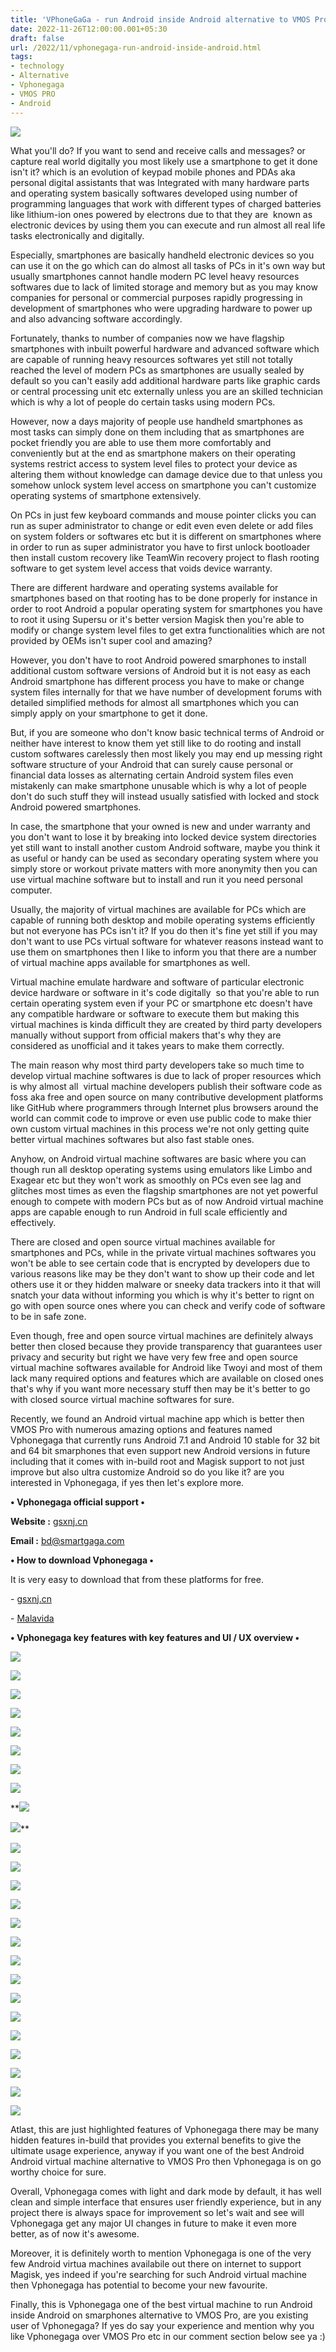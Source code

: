 ```yaml
---
title: 'VPhoneGaGa - run Android inside Android alternative to VMOS Pro.'
date: 2022-11-26T12:00:00.001+05:30
draft: false
url: /2022/11/vphonegaga-run-android-inside-android.html
tags: 
- technology
- Alternative
- Vphonegaga
- VMOS PRO
- Android
---
```


 [![](https://lh3.googleusercontent.com/-R1iPHO7q-eE/Y4JjHHITzxI/AAAAAAAAPMs/vGyBS8lzW4U5p45_WBlT976WO0b4gsrsACNcBGAsYHQ/s1600/1669489430812785-0.png)](https://lh3.googleusercontent.com/-R1iPHO7q-eE/Y4JjHHITzxI/AAAAAAAAPMs/vGyBS8lzW4U5p45_WBlT976WO0b4gsrsACNcBGAsYHQ/s1600/1669489430812785-0.png) 

  

  

  

What you'll do? If you want to send and receive calls and messages? or capture real world digitally you most likely use a smartphone to get it done isn't it? which is an evolution of keypad mobile phones and PDAs aka personal digital assistants that was Integrated with many hardware parts and operating system basically softwares developed using number of programming languages that work with different types of charged batteries like lithium-ion ones powered by electrons due to that they are  known as electronic devices by using them you can execute and run almost all real life tasks electronically and digitally.

Especially, smartphones are basically handheld electronic devices so you can use it on the go which can do almost all tasks of PCs in it's own way but usually smartphones cannot handle modern PC level heavy resources softwares due to lack of limited storage and memory but as you may know companies for personal or commercial purposes rapidly progressing in development of smartphones who were upgrading hardware to power up and also advancing software accordingly.

Fortunately, thanks to number of companies now we have flagship smartphones with inbuilt powerful hardware and advanced software which are capable of running heavy resources softwares yet still not totally reached the level of modern PCs as smartphones are usually sealed by default so you can't easily add additional hardware parts like graphic cards or central processing unit etc externally unless you are an skilled technician which is why a lot of people do certain tasks using modern PCs.

However, now a days majority of people use handheld smartphones as most tasks can simply done on them including that as smartphones are pocket friendly you are able to use them more comfortably and conveniently but at the end as smartphone makers on their operating systems restrict access to system level files to protect your device as altering them without knowledge can damage device due to that unless you somehow unlock system level access on smartphone you can't customize operating systems of smartphone extensively.

On PCs in just few keyboard commands and mouse pointer clicks you can run as super administrator to change or edit even even delete or add files on system folders or softwares etc but it is different on smartphones where in order to run as super administrator you have to first unlock bootloader then install custom recovery like TeamWin recovery project to flash rooting software to get system level access that voids device warranty.

There are different hardware and operating systems available for smartphones based on that rooting has to be done properly for instance in order to root Android a popular operating system for smartphones you have to root it using Supersu or it's better version Magisk then you're able to modify or change system level files to get extra functionalities which are not provided by OEMs isn't super cool and amazing?

However, you don't have to root Android powered smarphones to install additional custom software versions of Android but it is not easy as each Android smartphone has different process you have to make or change system files internally for that we have number of development forums with detailed simplified methods for almost all smartphones which you can simply apply on your smartphone to get it done.

But, if you are someone who don't know basic technical terms of Android or neither have interest to know them yet still like to do rooting and install custom softwares carelessly then most likely you may end up messing right software structure of your Android that can surely cause personal or financial data losses as alternating certain Android system files even mistakenly can make smartphone unusable which is why a lot of people don't do such stuff they will instead usually satisfied with locked and stock Android powered smartphones.

In case, the smartphone that your owned is new and under warranty and you don't want to lose it by breaking into locked device system directories yet still want to install another custom Android software, maybe you think it as useful or handy can be used as secondary operating system where you simply store or workout private matters with more anonymity then you can use virtual machine software but to install and run it you need personal computer.

Usually, the majority of virtual machines are available for PCs which are capable of running both desktop and mobile operating systems efficiently but not everyone has PCs isn't it? If you do then it's fine yet still if you may don't want to use PCs virtual software for whatever reasons instead want to use them on smartphones then I like to inform you that there are a number of virtual machine apps available for smartphones as well.

Virtual machine emulate hardware and software of particular electronic device hardware or software in it's code digitally  so that you're able to run certain operating system even if your PC or smartphone etc doesn't have any compatible hardware or software to execute them but making this virtual machines is kinda difficult they are created by third party developers manually without support from official makers that's why they are considered as unofficial and it takes years to make them correctly.

The main reason why most third party developers take so much time to develop virtual machine softwares is due to lack of proper resources which is why almost all  virtual machine developers publish their software code as foss aka free and open source on many contributive development platforms like GitHub where programmers through Internet plus browsers around the world can commit code to improve or even use public code to make thier own custom virtual machines in this process we're not only getting quite better virtual machines softwares but also fast stable ones.

Anyhow, on Android virtual machine softwares are basic where you can though run all desktop operating systems using emulators like Limbo and Exagear etc but they won't work as smoothly on PCs even see lag and glitches most times as even the flagship smartphones are not yet powerful enough to compete with modern PCs but as of now Android virtual machine apps are capable enough to run Android in full scale efficiently and effectively.

There are closed and open source virtual machines available for smartphones and PCs, while in the private virtual machines softwares you won't be able to see certain code that is encrypted by developers due to various reasons like may be they don't want to show up their code and let others use it or they hidden malware or sneeky data trackers into it that will snatch your data without informing you which is why it's better to rignt on go with open source ones where you can check and verify code of software to be in safe zone.

Even though, free and open source virtual machines are definitely always better then closed because they provide transparency that guarantees user privacy and security but right we have very few free and open source virtual machine softwares available for Android like Twoyi and most of them lack many required options and features which are available on closed ones that's why if you want more necessary stuff then may be it's better to go with closed source virtual machine softwares for sure.

Recently, we found an Android virtual machine app which is better then VMOS Pro with numerous amazing options and features named Vphonegaga that currently runs Android 7.1 and Android 10 stable for 32 bit and 64 bit smarphones that even support new Android versions in future including that it comes with in-build root and Magisk support to not just improve but also ultra customize Android so do you like it? are you interested in Vphonegaga, if yes then let's explore more.

**• Vphonegaga official support •**

**Website :** [gsxnj.cn](http://gsxnj.cn)

**Email :** [bd@smartgaga.com](mailto:BD@smartgaga.com)

**• How to download Vphonegaga •**

It is very easy to download that from these platforms for free.

  

\- [gsxnj.cn](https://gsxnj.cn/mobile/index/)

\- [Malavida](https://www.malavida.com/en/soft/vphonegaga/android/)

  

**• Vphonegaga key features with key features and UI / UX overview •**

 **[![](https://lh3.googleusercontent.com/-glttsHlG4nk/Y4Lfj8P0DzI/AAAAAAAAPOs/D64brt2RB3guajNn_dm_Li30R_IAqev1gCNcBGAsYHQ/s1600/1669521279583592-0.png)](https://lh3.googleusercontent.com/-glttsHlG4nk/Y4Lfj8P0DzI/AAAAAAAAPOs/D64brt2RB3guajNn_dm_Li30R_IAqev1gCNcBGAsYHQ/s1600/1669521279583592-0.png)** 

 **[![](https://lh3.googleusercontent.com/-_fgouRT0AeI/Y4LfgOCTa_I/AAAAAAAAPOo/dDojPrfk4Ss0Vk0H-qp2usT6FeRsdCmVQCNcBGAsYHQ/s1600/1669521255829723-1.png)](https://lh3.googleusercontent.com/-_fgouRT0AeI/Y4LfgOCTa_I/AAAAAAAAPOo/dDojPrfk4Ss0Vk0H-qp2usT6FeRsdCmVQCNcBGAsYHQ/s1600/1669521255829723-1.png)** 

 **[![](https://lh3.googleusercontent.com/-Xdi1FZwhxIk/Y4LfaOnNvPI/AAAAAAAAPOc/yxctpAX17ZAzit1hrp63Rkh10YhDAt9AgCNcBGAsYHQ/s1600/1669521246474801-2.png)](https://lh3.googleusercontent.com/-Xdi1FZwhxIk/Y4LfaOnNvPI/AAAAAAAAPOc/yxctpAX17ZAzit1hrp63Rkh10YhDAt9AgCNcBGAsYHQ/s1600/1669521246474801-2.png)** 

 **[![](https://lh3.googleusercontent.com/-KmMs5wSuTOQ/Y4LfX9vtYtI/AAAAAAAAPOQ/2U3shG-_RdIaYCA6JCGDO1Q-frOPb4Y_ACNcBGAsYHQ/s1600/1669521234670369-3.png)](https://lh3.googleusercontent.com/-KmMs5wSuTOQ/Y4LfX9vtYtI/AAAAAAAAPOQ/2U3shG-_RdIaYCA6JCGDO1Q-frOPb4Y_ACNcBGAsYHQ/s1600/1669521234670369-3.png)** 

 **[![](https://lh3.googleusercontent.com/-j6Zie2WQ4cg/Y4LfU6Cb9MI/AAAAAAAAPOI/Gf8JqxYEd2YFmMgSuoxIi8xANpT6RZOOQCNcBGAsYHQ/s1600/1669521224425788-4.png)](https://lh3.googleusercontent.com/-j6Zie2WQ4cg/Y4LfU6Cb9MI/AAAAAAAAPOI/Gf8JqxYEd2YFmMgSuoxIi8xANpT6RZOOQCNcBGAsYHQ/s1600/1669521224425788-4.png)** 

 **[![](https://lh3.googleusercontent.com/-zhBZYpJuKrA/Y4LfSPrvytI/AAAAAAAAPOE/JfRsNDlPvwUdu98h-rHoAseGfWw6SQjPQCNcBGAsYHQ/s1600/1669521213971310-5.png)](https://lh3.googleusercontent.com/-zhBZYpJuKrA/Y4LfSPrvytI/AAAAAAAAPOE/JfRsNDlPvwUdu98h-rHoAseGfWw6SQjPQCNcBGAsYHQ/s1600/1669521213971310-5.png)** 

 **[![](https://lh3.googleusercontent.com/-fHOws85O-EU/Y4LfPg_fTdI/AAAAAAAAPOA/UJndhA8Hc-A0ZkRvE4RgysoNXLWwiDguQCNcBGAsYHQ/s1600/1669521204155173-6.png)](https://lh3.googleusercontent.com/-fHOws85O-EU/Y4LfPg_fTdI/AAAAAAAAPOA/UJndhA8Hc-A0ZkRvE4RgysoNXLWwiDguQCNcBGAsYHQ/s1600/1669521204155173-6.png)** 

 **[![](https://lh3.googleusercontent.com/-rJwdQtSSfTA/Y4LfNMCHzUI/AAAAAAAAPN8/LN9kdgFvWS07RDFKSqTbRlFIFyx8ETbEQCNcBGAsYHQ/s1600/1669521199368905-7.png)](https://lh3.googleusercontent.com/-rJwdQtSSfTA/Y4LfNMCHzUI/AAAAAAAAPN8/LN9kdgFvWS07RDFKSqTbRlFIFyx8ETbEQCNcBGAsYHQ/s1600/1669521199368905-7.png)** 

 **[![](https://lh3.googleusercontent.com/-CTkmnFg6hgQ/Y4LfL3jWzLI/AAAAAAAAPN4/EHoAqboky5oRoaRgMQV2492WokyW19FKACNcBGAsYHQ/s1600/1669521193381617-8.png)](https://lh3.googleusercontent.com/-CTkmnFg6hgQ/Y4LfL3jWzLI/AAAAAAAAPN4/EHoAqboky5oRoaRgMQV2492WokyW19FKACNcBGAsYHQ/s1600/1669521193381617-8.png) 

 [![](https://lh3.googleusercontent.com/-qDm1Nwz5Vmw/Y4LfKXlcTQI/AAAAAAAAPN0/YodaD65ZFrQfrFEdfE_aV_RFs_4g8TGTwCNcBGAsYHQ/s1600/1669521189438197-9.png)](https://lh3.googleusercontent.com/-qDm1Nwz5Vmw/Y4LfKXlcTQI/AAAAAAAAPN0/YodaD65ZFrQfrFEdfE_aV_RFs_4g8TGTwCNcBGAsYHQ/s1600/1669521189438197-9.png)** 

 [![](https://lh3.googleusercontent.com/-W6TlfwL-chw/Y4LfJUqBvVI/AAAAAAAAPNw/94TsZbljZCUl8N0jhXJxQLbQa-KC26gQQCNcBGAsYHQ/s1600/1669521185938985-10.png)](https://lh3.googleusercontent.com/-W6TlfwL-chw/Y4LfJUqBvVI/AAAAAAAAPNw/94TsZbljZCUl8N0jhXJxQLbQa-KC26gQQCNcBGAsYHQ/s1600/1669521185938985-10.png) 

  

 [![](https://lh3.googleusercontent.com/-_PoWlUxiZbE/Y4LfIsFemoI/AAAAAAAAPNs/xdx4wPavsRo__wBvR2YWpAMQX2Ln6BlUgCNcBGAsYHQ/s1600/1669521173507942-11.png)](https://lh3.googleusercontent.com/-_PoWlUxiZbE/Y4LfIsFemoI/AAAAAAAAPNs/xdx4wPavsRo__wBvR2YWpAMQX2Ln6BlUgCNcBGAsYHQ/s1600/1669521173507942-11.png) 

  

 [![](https://lh3.googleusercontent.com/-X5lNfMWgiLA/Y4LfFUxpNLI/AAAAAAAAPNk/fJblR5HAz0IwksbATFW27Jkplafprz5JgCNcBGAsYHQ/s1600/1669521169540756-12.png)](https://lh3.googleusercontent.com/-X5lNfMWgiLA/Y4LfFUxpNLI/AAAAAAAAPNk/fJblR5HAz0IwksbATFW27Jkplafprz5JgCNcBGAsYHQ/s1600/1669521169540756-12.png) 

  

 [![](https://lh3.googleusercontent.com/-2nndlYusDwM/Y4LfEWIHsJI/AAAAAAAAPNg/0IBZyNn3bSkZz45mwZMLB91tkHNxEOUDQCNcBGAsYHQ/s1600/1669521164696762-13.png)](https://lh3.googleusercontent.com/-2nndlYusDwM/Y4LfEWIHsJI/AAAAAAAAPNg/0IBZyNn3bSkZz45mwZMLB91tkHNxEOUDQCNcBGAsYHQ/s1600/1669521164696762-13.png) 

  

 [![](https://lh3.googleusercontent.com/-IfPbIxf8kb0/Y4LfDQfaAhI/AAAAAAAAPNc/pAeB58-v_BkL0SCFhs7QT7JH4ZbGv3PJACNcBGAsYHQ/s1600/1669521161137320-14.png)](https://lh3.googleusercontent.com/-IfPbIxf8kb0/Y4LfDQfaAhI/AAAAAAAAPNc/pAeB58-v_BkL0SCFhs7QT7JH4ZbGv3PJACNcBGAsYHQ/s1600/1669521161137320-14.png) 

  

 [![](https://lh3.googleusercontent.com/-Ru6zJpgloyA/Y4LfCWI1JNI/AAAAAAAAPNY/V6Ch0YHwuf4QDPnmJpbM5ZfmV9UKElyJgCNcBGAsYHQ/s1600/1669521156071728-15.png)](https://lh3.googleusercontent.com/-Ru6zJpgloyA/Y4LfCWI1JNI/AAAAAAAAPNY/V6Ch0YHwuf4QDPnmJpbM5ZfmV9UKElyJgCNcBGAsYHQ/s1600/1669521156071728-15.png) 

  

 [![](https://lh3.googleusercontent.com/-f1fC-RU_1QM/Y4LfBP0GQBI/AAAAAAAAPNU/6lmcnXnB108ZI2kZxcbR3lwAp0eNP4enwCNcBGAsYHQ/s1600/1669521150172439-16.png)](https://lh3.googleusercontent.com/-f1fC-RU_1QM/Y4LfBP0GQBI/AAAAAAAAPNU/6lmcnXnB108ZI2kZxcbR3lwAp0eNP4enwCNcBGAsYHQ/s1600/1669521150172439-16.png) 

  

 [![](https://lh3.googleusercontent.com/-XHr5UoJqWF4/Y4Le_viP1_I/AAAAAAAAPNQ/ChiTPq3INa8HvyzjU_V8_DtRZXuJj1IHgCNcBGAsYHQ/s1600/1669521145809760-17.png)](https://lh3.googleusercontent.com/-XHr5UoJqWF4/Y4Le_viP1_I/AAAAAAAAPNQ/ChiTPq3INa8HvyzjU_V8_DtRZXuJj1IHgCNcBGAsYHQ/s1600/1669521145809760-17.png) 

  

 [![](https://lh3.googleusercontent.com/-2KAJUs30iu4/Y4Le-k52BrI/AAAAAAAAPNM/m-cEMY-0pXs7-jAlKbLjrtaeWzN2iOvXgCNcBGAsYHQ/s1600/1669521141888104-18.png)](https://lh3.googleusercontent.com/-2KAJUs30iu4/Y4Le-k52BrI/AAAAAAAAPNM/m-cEMY-0pXs7-jAlKbLjrtaeWzN2iOvXgCNcBGAsYHQ/s1600/1669521141888104-18.png) 

  

 [![](https://lh3.googleusercontent.com/-0MATMPauB5I/Y4Le9WMDxfI/AAAAAAAAPNI/5qlS1pEgrp0a__dNN3frBxty4Aw6v6xOACNcBGAsYHQ/s1600/1669521137606223-19.png)](https://lh3.googleusercontent.com/-0MATMPauB5I/Y4Le9WMDxfI/AAAAAAAAPNI/5qlS1pEgrp0a__dNN3frBxty4Aw6v6xOACNcBGAsYHQ/s1600/1669521137606223-19.png) 

  

 [![](https://lh3.googleusercontent.com/-w2iyJGlPBqY/Y4Le8vTIjsI/AAAAAAAAPNE/tDzhqJJB-xg_QkG6tcwG4A1W6EkltTyegCNcBGAsYHQ/s1600/1669521132326607-20.png)](https://lh3.googleusercontent.com/-w2iyJGlPBqY/Y4Le8vTIjsI/AAAAAAAAPNE/tDzhqJJB-xg_QkG6tcwG4A1W6EkltTyegCNcBGAsYHQ/s1600/1669521132326607-20.png) 

  

 [![](https://lh3.googleusercontent.com/-_LhJYDsB0MA/Y4Le7LwvODI/AAAAAAAAPNA/AZZRgMdduwkP7oK7NimljUVNmPYtpb11ACNcBGAsYHQ/s1600/1669521128535795-21.png)](https://lh3.googleusercontent.com/-_LhJYDsB0MA/Y4Le7LwvODI/AAAAAAAAPNA/AZZRgMdduwkP7oK7NimljUVNmPYtpb11ACNcBGAsYHQ/s1600/1669521128535795-21.png) 

  

 [![](https://lh3.googleusercontent.com/-irfpJ-77ig0/Y4Le6NtlKfI/AAAAAAAAPM8/dWUpX7A92wAigCXQmRtTW8fkjMW4LiklwCNcBGAsYHQ/s1600/1669521125152792-22.png)](https://lh3.googleusercontent.com/-irfpJ-77ig0/Y4Le6NtlKfI/AAAAAAAAPM8/dWUpX7A92wAigCXQmRtTW8fkjMW4LiklwCNcBGAsYHQ/s1600/1669521125152792-22.png) 

  

 [![](https://lh3.googleusercontent.com/-61x9jYPjfr0/Y4Le5YgyszI/AAAAAAAAPM4/yF09DzeDq1QWsKCGRmbkzqsphieyCehmQCNcBGAsYHQ/s1600/1669521121786798-23.png)](https://lh3.googleusercontent.com/-61x9jYPjfr0/Y4Le5YgyszI/AAAAAAAAPM4/yF09DzeDq1QWsKCGRmbkzqsphieyCehmQCNcBGAsYHQ/s1600/1669521121786798-23.png) 

  

 [![](https://lh3.googleusercontent.com/-T5_aK9oimho/Y4Le4gtcjzI/AAAAAAAAPM0/5PnU-eZsE_cr2mgRl8NcAQgnD42ZQqTsACNcBGAsYHQ/s1600/1669521117449116-24.png)](https://lh3.googleusercontent.com/-T5_aK9oimho/Y4Le4gtcjzI/AAAAAAAAPM0/5PnU-eZsE_cr2mgRl8NcAQgnD42ZQqTsACNcBGAsYHQ/s1600/1669521117449116-24.png) 

  

Atlast, this are just highlighted features of Vphonegaga there may be many hidden features in-build that provides you external benefits to give the ultimate usage experience, anyway if you want one of the best Android Android virtual machine alternative to VMOS Pro then Vphonegaga is on go worthy choice for sure.

  

Overall, Vphonegaga comes with light and dark mode by default, it has well clean and simple interface that ensures user friendly experience, but in any project there is always space for improvement so let's wait and see will Vphonegaga get any major UI changes in future to make it even more better, as of now it's awesome.

  

Moreover, it is definitely worth to mention Vphonegaga is one of the very few Android virtua machines availabile out there on internet to support Magisk, yes indeed if you're searching for such Android virtual machine then Vphonegaga has potential to become your new favourite.

  

Finally, this is Vphonegaga one of the best virtual machine to run Android inside Android on smarphones alternative to VMOS Pro, are you existing user of Vphonegaga? If yes do say your experience and mention why you like Vphonegaga over VMOS Pro etc in our comment section below see ya :)